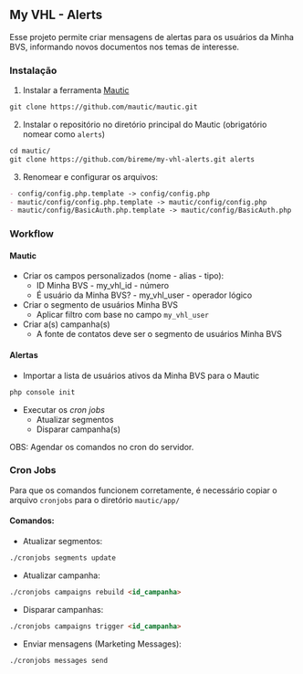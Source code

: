 ## My VHL - Alerts

Esse projeto permite criar mensagens de alertas para os usuários da Minha BVS, informando novos documentos nos temas de interesse.

### Instalação

1. Instalar a ferramenta [Mautic](https://github.com/mautic/mautic)
```markdown
git clone https://github.com/mautic/mautic.git
```
2. Instalar o repositório no diretório principal do Mautic (obrigatório nomear como `alerts`)
```markdown
cd mautic/
git clone https://github.com/bireme/my-vhl-alerts.git alerts
```
3. Renomear e configurar os arquivos:
```markdown
- config/config.php.template -> config/config.php
- mautic/config/config.php.template -> mautic/config/config.php
- mautic/config/BasicAuth.php.template -> mautic/config/BasicAuth.php
```

### Workflow

#### Mautic

- Criar os campos personalizados (nome - alias - tipo):
  - ID Minha BVS - my_vhl_id - número
  - É usuário da Minha BVS? - my_vhl_user - operador lógico
- Criar o segmento de usuários Minha BVS
  - Aplicar filtro com base no campo `my_vhl_user`
- Criar a(s) campanha(s)
  - A fonte de contatos deve ser o segmento de usuários Minha BVS

#### Alertas

- Importar a lista de usuários ativos da Minha BVS para o Mautic
```markdown
php console init
```
- Executar os _cron jobs_
  - Atualizar segmentos
  - Disparar campanha(s)

OBS: Agendar os comandos no cron do servidor.

### Cron Jobs

Para que os comandos funcionem corretamente, é necessário copiar o arquivo `cronjobs` para o diretório `mautic/app/`

#### Comandos:

- Atualizar segmentos:
```markdown
./cronjobs segments update
```
- Atualizar campanha:
```markdown
./cronjobs campaigns rebuild <id_campanha>
```
- Disparar campanhas:
```markdown
./cronjobs campaigns trigger <id_campanha>
```
- Enviar mensagens (Marketing Messages):
```markdown
./cronjobs messages send
```
